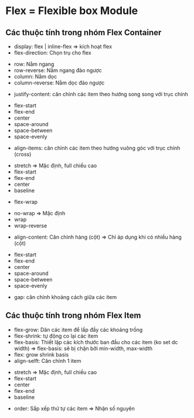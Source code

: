 # Flex = Flexible box Module

## Các thuộc tính trong nhóm Flex Container

-   display: flex | inline-flex => kích hoạt flex
-   flex-direction: Chọn trụ cho flex

*   row: Nằm ngang
*   row-reverse: Nằm ngang đảo ngược
*   column: Nằm dọc
*   column-reverse: Nằm dọc đảo ngược

-   justify-content: căn chỉnh các item theo hướng song song với trục chính

*   flex-start
*   flex-end
*   center
*   space-around
*   space-between
*   space-evenly

-   align-items: căn chỉnh các item theo hướng vuông góc với trục chính (cross)

*   stretch => Mặc định, full chiều cao
*   flex-start
*   flex-end
*   center
*   baseline

-   flex-wrap

*   no-wrap => Mặc định
*   wrap
*   wrap-reverse

-   align-content: Căn chỉnh hàng (cột) => Chỉ áp dụng khi có nhiều hàng (cột)

*   flex-start
*   flex-end
*   center
*   space-around
*   space-between
*   space-evenly

-   gap: căn chỉnh khoảng cách giữa các item

## Các thuộc tính trong nhóm Flex Item

-   flex-grow: Dãn các item để lấp đầy các khoảng trống
-   flex-shrink: tự động co lại các item
-   flex-basis: Thiết lập các kích thước ban đầu cho các item (ko set dc width)
    => flex-basis: sẽ bị chặn bởi min-width, max-width
-   flex: grow shrink basis
-   align-selft: Căn chỉnh 1 item

*   stretch => Mặc định, full chiều cao
*   flex-start
*   center
*   flex-end
*   baseline

-   order: Sắp xếp thứ tự các item
    => Nhận số nguyên
